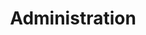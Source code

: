 ---
title: Administration
path: xp
order: 4
type: Director
userID: am9zaWVAZmxhdGxhbmRncm91cC5vcmc=
rprs: true
---